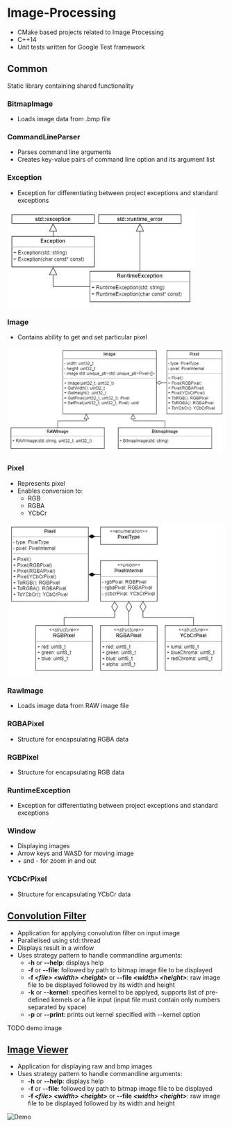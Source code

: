 # Image-Processing
- CMake based projects related to Image Processing
- C++14
- Unit tests written for Google Test framework

## Common
Static library containing shared functionality

### BitmapImage
- Loads image data from .bmp file

### CommandLineParser
- Parses command line arguments
- Creates key-value pairs of command line option and its argument list

### Exception
- Exception for differentiating between project exceptions and standard exceptions

![Demo](Common/media/Exception.png)

### Image
- Contains ability to get and set particular pixel

![Demo](Common/media/Image.png)

### Pixel
- Represents pixel
- Enables conversion to:
   - RGB 
   - RGBA 
   - YCbCr

![Demo](Common/media/Pixel.png)

### RawImage
- Loads image data from RAW image file

### RGBAPixel
- Structure for encapsulating RGBA data

### RGBPixel
- Structure for encapsulating RGB data

### RuntimeException
- Exception for differentiating between project exceptions and standard exceptions

### Window
- Displaying images
- Arrow keys and WASD for moving image
- \+ and - for zoom in and out

### YCbCrPixel
- Structure for encapsulating YCbCr data

## [Convolution Filter](ConvolutionFilter)
- Application for applying convolution filter on input image
- Parallelised using std::thread
- Displays result in a winfow
- Uses strategy pattern to handle commandline arguments:
    - **-h** or **--help**: displays help
    - **-f** or **--file**: followed by path to bitmap image file to be displayed
    - **-f *\<file>* *\<width>* *\<height>*** or **--file *\<width>* *\<height>***: raw image file to be displayed followed by its width and height
    - **-k** or **--kernel**: specifies kernel to be applyed, supports list of pre-defined kernels or a file input (input file must contain only numbers separated by space)
    - **-p** or **--print**: prints out kernel specified with --kernel option

TODO demo image

## [Image Viewer](ImageViewer)
- Application for displaying raw and bmp images
- Uses strategy pattern to handle commandline arguments:
    - **-h** or **--help**: displays help
    - **-f** or **--file**: followed by path to bitmap image file to be displayed
    - **-f *\<file>* *\<width>* *\<height>*** or **--file *\<width>* *\<height>***: raw image file to be displayed followed by its width and height

![Demo](ImageViewer/media/ImageViewer.gif)

